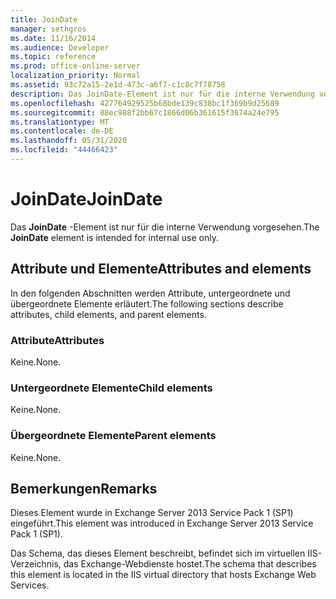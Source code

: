 ```yaml
---
title: JoinDate
manager: sethgros
ms.date: 11/16/2014
ms.audience: Developer
ms.topic: reference
ms.prod: office-online-server
localization_priority: Normal
ms.assetid: 93c72a15-2e1d-473c-a6f7-c1c8c7f78758
description: Das JoinDate-Element ist nur für die interne Verwendung vorgesehen.
ms.openlocfilehash: 427764929525b68bde139c838bc1f369b9d25689
ms.sourcegitcommit: 88ec988f2bb67c1866d06b361615f3674a24e795
ms.translationtype: MT
ms.contentlocale: de-DE
ms.lasthandoff: 05/31/2020
ms.locfileid: "44466423"
---
```

# <a name="joindate"></a><span data-ttu-id="ab84d-103">JoinDate</span><span class="sxs-lookup"><span data-stu-id="ab84d-103">JoinDate</span></span>

<span data-ttu-id="ab84d-104">Das **JoinDate** -Element ist nur für die interne Verwendung vorgesehen.</span><span class="sxs-lookup"><span data-stu-id="ab84d-104">The **JoinDate** element is intended for internal use only.</span></span> 

## <a name="attributes-and-elements"></a><span data-ttu-id="ab84d-105">Attribute und Elemente</span><span class="sxs-lookup"><span data-stu-id="ab84d-105">Attributes and elements</span></span>

<span data-ttu-id="ab84d-106">In den folgenden Abschnitten werden Attribute, untergeordnete und übergeordnete Elemente erläutert.</span><span class="sxs-lookup"><span data-stu-id="ab84d-106">The following sections describe attributes, child elements, and parent elements.</span></span>
  
### <a name="attributes"></a><span data-ttu-id="ab84d-107">Attribute</span><span class="sxs-lookup"><span data-stu-id="ab84d-107">Attributes</span></span>

<span data-ttu-id="ab84d-108">Keine.</span><span class="sxs-lookup"><span data-stu-id="ab84d-108">None.</span></span>
  
### <a name="child-elements"></a><span data-ttu-id="ab84d-109">Untergeordnete Elemente</span><span class="sxs-lookup"><span data-stu-id="ab84d-109">Child elements</span></span>

<span data-ttu-id="ab84d-110">Keine.</span><span class="sxs-lookup"><span data-stu-id="ab84d-110">None.</span></span>
  
### <a name="parent-elements"></a><span data-ttu-id="ab84d-111">Übergeordnete Elemente</span><span class="sxs-lookup"><span data-stu-id="ab84d-111">Parent elements</span></span>

<span data-ttu-id="ab84d-112">Keine.</span><span class="sxs-lookup"><span data-stu-id="ab84d-112">None.</span></span>
  
## <a name="remarks"></a><span data-ttu-id="ab84d-113">Bemerkungen</span><span class="sxs-lookup"><span data-stu-id="ab84d-113">Remarks</span></span>

<span data-ttu-id="ab84d-114">Dieses Element wurde in Exchange Server 2013 Service Pack 1 (SP1) eingeführt.</span><span class="sxs-lookup"><span data-stu-id="ab84d-114">This element was introduced in Exchange Server 2013 Service Pack 1 (SP1).</span></span>
  
<span data-ttu-id="ab84d-115">Das Schema, das dieses Element beschreibt, befindet sich im virtuellen IIS-Verzeichnis, das Exchange-Webdienste hostet.</span><span class="sxs-lookup"><span data-stu-id="ab84d-115">The schema that describes this element is located in the IIS virtual directory that hosts Exchange Web Services.</span></span>
  

